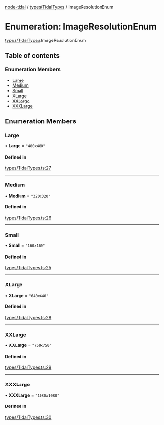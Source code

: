 [node-tidal](../README.md) / [types/TidalTypes](../modules/types_TidalTypes.md) / ImageResolutionEnum

# Enumeration: ImageResolutionEnum

[types/TidalTypes](../modules/types_TidalTypes.md).ImageResolutionEnum

## Table of contents

### Enumeration Members

- [Large](types_TidalTypes.ImageResolutionEnum.md#large)
- [Medium](types_TidalTypes.ImageResolutionEnum.md#medium)
- [Small](types_TidalTypes.ImageResolutionEnum.md#small)
- [XLarge](types_TidalTypes.ImageResolutionEnum.md#xlarge)
- [XXLarge](types_TidalTypes.ImageResolutionEnum.md#xxlarge)
- [XXXLarge](types_TidalTypes.ImageResolutionEnum.md#xxxlarge)

## Enumeration Members

### Large

• **Large** = ``"480x480"``

#### Defined in

[types/TidalTypes.ts:27](https://github.com/Mawco/node-tidal/blob/7ca31f3/src/types/TidalTypes.ts#L27)

___

### Medium

• **Medium** = ``"320x320"``

#### Defined in

[types/TidalTypes.ts:26](https://github.com/Mawco/node-tidal/blob/7ca31f3/src/types/TidalTypes.ts#L26)

___

### Small

• **Small** = ``"160x160"``

#### Defined in

[types/TidalTypes.ts:25](https://github.com/Mawco/node-tidal/blob/7ca31f3/src/types/TidalTypes.ts#L25)

___

### XLarge

• **XLarge** = ``"640x640"``

#### Defined in

[types/TidalTypes.ts:28](https://github.com/Mawco/node-tidal/blob/7ca31f3/src/types/TidalTypes.ts#L28)

___

### XXLarge

• **XXLarge** = ``"750x750"``

#### Defined in

[types/TidalTypes.ts:29](https://github.com/Mawco/node-tidal/blob/7ca31f3/src/types/TidalTypes.ts#L29)

___

### XXXLarge

• **XXXLarge** = ``"1080x1080"``

#### Defined in

[types/TidalTypes.ts:30](https://github.com/Mawco/node-tidal/blob/7ca31f3/src/types/TidalTypes.ts#L30)
